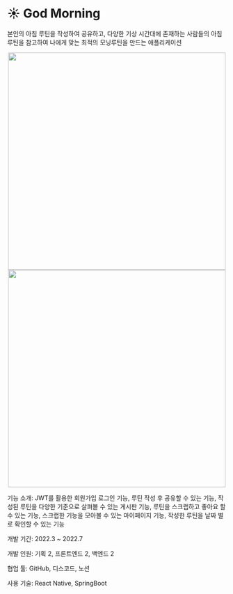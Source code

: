# ☀️ God Morning
본인의 아침 루틴을 작성하여 공유하고, 다양한 기상 시간대에 존재하는 사람들의 아침 루틴을 참고하여 나에게 맞는 최적의 모닝루틴을 만드는 애플리케이션

<p align="center">
<image src="https://github.com/lotuxsoo/godMorning_frontend/assets/86272865/3d534c62-5128-42a8-b969-ae2be1de2c72" width="500"/>
<image src="https://github.com/lotuxsoo/godMorning_frontend/assets/86272865/99c4564f-284b-47eb-849d-b5d630321eae" width="500"/>
</p>

기능 소개: JWT를 활용한 회원가입 로그인 기능, 루틴 작성 후 공유할 수 있는 기능, 작성된 루틴을 다양한 기준으로 살펴볼 수 있는 게시판 기능, 루틴을 스크랩하고 좋아요 할 수 있는 기능, 스크랩한 기능을 모아볼 수 있는 마이페이지 기능, 작성한 루틴을 날짜 별로 확인할 수 있는 기능

개발 기간: 2022.3 ~ 2022.7

개발 인원: 기획 2, 프론트엔드 2, 백엔드 2

협업 툴: GitHub, 디스코드, 노션

사용 기술: React Native, SpringBoot
